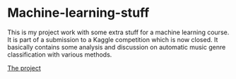 # Machine-learning-stuff

This is my project work with some extra stuff for a machine learning course. It is part of a submission to a Kaggle
competition which is now closed. It basically contains some analysis and discussion on automatic music genre
classification with various methods.

[The project](AMGC_project.ipynb)
